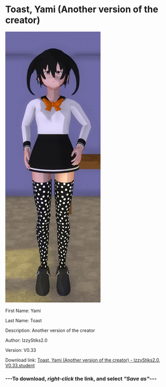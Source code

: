 # Toast, Yami (Another version of the creator)

<img src = "https://raw.githubusercontent.com/Arbiter1223/Daigaku-Gurashi-Custom-Students/master/Students/Files/Toast%2C%20Yami%20(Another%20version%20of%20the%20creator).png">

First Name: Yami

Last Name: Toast

Description: Another version of the creator

Author: IzzyStiks2.0

Version: V0.33

Download link: <a href="https://raw.githubusercontent.com/Arbiter1223/Daigaku-Gurashi-Custom-Students/master/Students/Files/Toast%2C%20Yami%20(Another%20version%20of%20the%20creator)%20-%20IzzyStiks2.0%2C%20V0.33.student">Toast, Yami (Another version of the creator) - IzzyStiks2.0, V0.33.student</a>

### ---**To download, _right-click_ the link, and select _"Save as"_**---
